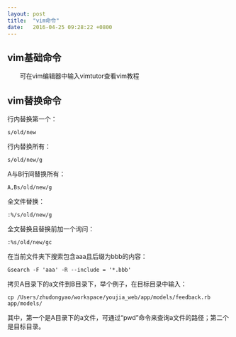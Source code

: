 ```yaml
---
layout: post
title:  "vim命令"
date:   2016-04-25 09:28:22 +0800
---
```

##  vim基础命令
&emsp;&emsp;可在vim编辑器中输入vimtutor查看vim教程


##  vim替换命令

行内替换第一个： 

```
s/old/new
```

行内替换所有：

```
s/old/new/g
```

A与B行间替换所有：

```
A,Bs/old/new/g
```

全文件替换：

```
:%/s/old/new/g
```

全文替换且替换前加一个询问： 

 ```
:%s/old/new/gc
```

在当前文件夹下搜索包含aaa且后缀为bbb的内容：

```
Gsearch -F 'aaa' -R --include = '*.bbb'
```

拷贝A目录下的a文件到B目录下，举个例子，在目标目录中输入：

```
cp /Users/zhudongyao/workspace/youjia_web/app/models/feedback.rb app/models/
```
其中，第一个是A目录下的a文件，可通过“pwd”命令来查询a文件的路径；第二个是目标目录。